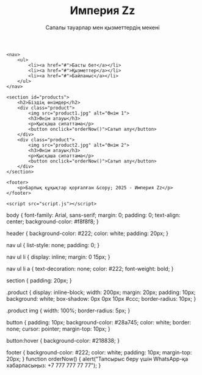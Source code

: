 <!DOCTYPE html>
<html lang="kk">
<head>
    <meta charset="UTF-8">
    <meta name="viewport" content="width=device-width, initial-scale=1.0">
    <title>Империя Zz - Онлайн дүкен</title>
    <link rel="stylesheet" href="style.css">
</head>
<body>
    <header>
        <h1>Империя Zz</h1>
        <p>Сапалы тауарлар мен қызметтердің мекені</p>
    </header>

    <nav>
        <ul>
            <li><a href="#">Басты бет</a></li>
            <li><a href="#">Қызметтер</a></li>
            <li><a href="#">Байланыс</a></li>
        </ul>
    </nav>

    <section id="products">
        <h2>Біздің өнімдер</h2>
        <div class="product">
            <img src="product1.jpg" alt="Өнім 1">
            <h3>Өнім атауы</h3>
            <p>Қысқаша сипаттама</p>
            <button onclick="orderNow()">Сатып алу</button>
        </div>
        <div class="product">
            <img src="product2.jpg" alt="Өнім 2">
            <h3>Өнім атауы</h3>
            <p>Қысқаша сипаттама</p>
            <button onclick="orderNow()">Сатып алу</button>
        </div>
    </section>

    <footer>
        <p>Барлық құқықтар қорғалған &copy; 2025 - Империя Zz</p>
    </footer>

    <script src="script.js"></script>
</body>
</html> body {
    font-family: Arial, sans-serif;
    margin: 0;
    padding: 0;
    text-align: center;
    background-color: #f8f8f8;
}

header {
    background-color: #222;
    color: white;
    padding: 20px;
}

nav ul {
    list-style: none;
    padding: 0;
}

nav ul li {
    display: inline;
    margin: 0 15px;
}

nav ul li a {
    text-decoration: none;
    color: #222;
    font-weight: bold;
}

section {
    padding: 20px;
}

.product {
    display: inline-block;
    width: 200px;
    margin: 20px;
    padding: 10px;
    background: white;
    box-shadow: 0px 0px 10px #ccc;
    border-radius: 10px;
}

.product img {
    width: 100%;
    border-radius: 5px;
}

button {
    padding: 10px;
    background-color: #28a745;
    color: white;
    border: none;
    cursor: pointer;
    margin-top: 10px;
}

button:hover {
    background-color: #218838;
}

footer {
    background-color: #222;
    color: white;
    padding: 10px;
    margin-top: 20px;
} function orderNow() {
    alert("Тапсырыс беру үшін WhatsApp-қа хабарласыңыз: +7 777 777 77 77");
}
